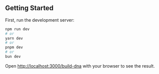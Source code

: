 ## Getting Started

First, run the development server:

```bash
npm run dev
# or
yarn dev
# or
pnpm dev
# or
bun dev
```

Open [http://localhost:3000/build-dna](http://localhost:3000/build-dna) with your browser to see the result.
